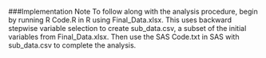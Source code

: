 ###Implementation Note
To follow along with the analysis procedure, begin by running R Code.R in R using Final_Data.xlsx. 
This uses backward stepwise variable selection to create sub_data.csv, a subset of the initial variables from Final_Data.xlsx. 
Then use the SAS Code.txt in SAS with sub_data.csv to complete the analysis.
